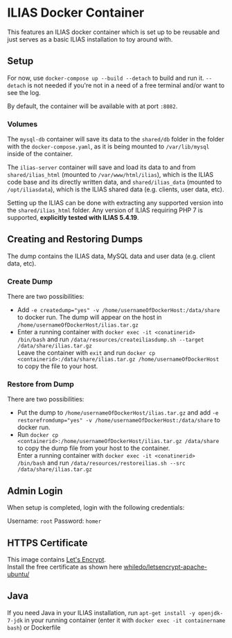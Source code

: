 ﻿# ILIAS Docker Container

This features an ILIAS docker container which is set up to be reusable and just serves as a basic ILIAS installation to toy around with.

## Setup

For now, use `docker-compose up --build --detach` to build and run it. `--detach` is not needed if you're not in a need of a free terminal and/or want to see the log.

By default, the container will be available with at port `:8082`.

### Volumes

The `mysql-db` container will save its data to the `shared/db` folder in the folder with the `docker-compose.yaml`, as it is being mounted to `/var/lib/mysql` inside of the container.

The `ilias-server` container will save and load its data to and from `shared/ilias_html` (mounted to `/var/www/html/ilias`), which is the ILIAS code base and its directly written data, and `shared/ilias_data` (mounted to `/opt/iliasdata`), which is the ILIAS shared data (e.g. clients, user data, etc).

Setting up the ILIAS can be done with extracting any supported version into the `shared/ilias_html` folder. Any version of ILIAS requiring PHP 7 is supported, **explicitly tested with ILIAS 5.4.19**.

## Creating and Restoring Dumps

The dump contains the ILIAS data, MySQL data and user data (e.g. client data, etc).

### Create Dump

There are two possibilities:
+ Add `-e createdump="yes" -v /home/usernameOfDockerHost:/data/share` to docker run. The dump will appear on the host in `/home/usernameOfDockerHost/ilias.tar.gz`
+ Enter a running container with `docker exec -it <conatinerid> /bin/bash` and run `/data/resources/createiliasdump.sh --target /data/share/ilias.tar.gz`  
Leave the container with `exit` and run `docker cp <containerid>:/data/share/ilias.tar.gz /home/usernameOfDockerHost` to copy the file to your host.

### Restore from Dump

There are two possibilities:
+ Put the dump to `/home/usernameOfDockerHost/ilias.tar.gz` and add `-e restorefromdump="yes" -v /home/usernameOfDockerHost:/data/share` to docker run. 
+ Run `docker cp <containerid>:/home/usernameOfDockerHost/ilias.tar.gz /data/share` to copy the dump file from your host to the container.  
Enter a running container with `docker exec -it <conatinerid> /bin/bash` and run `/data/resources/restoreilias.sh --src /data/share/ilias.tar.gz`   

## Admin Login

When setup is completed, login with the following credentials:

Username: `root`
Password: `homer`

## HTTPS Certificate

This image contains [Let's Encrypt](https://letsencrypt.org/).  
Install the free certificate as shown here [whiledo/letsencrypt-apache-ubuntu/](https://hub.docker.com/r/whiledo/letsencrypt-apache-ubuntu/)  

## Java

If you need Java in your ILIAS installation, run `apt-get install -y openjdk-7-jdk` in your running container (enter it with `docker exec -it containername bash`) or Dockerfile 
